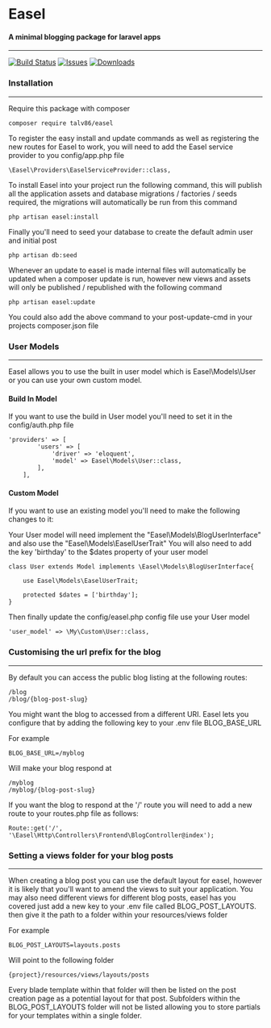 # Easel
#### A minimal blogging package for laravel apps
<hr>

[![Build Status](https://api.travis-ci.org/talv86/Easel.svg)](https://travis-ci.org/talv86/easel)
[![Issues](https://img.shields.io/github/issues/talv86/Easel.svg)](https://github.com/talv86/easel/issues)
[![Downloads](https://poser.pugx.org/talv86/Easel/downloads)](https://packagist.org/packages/talv86/easel)

### Installation
<hr>

Require this package with composer

```
composer require talv86/easel
```

To register the easy install and update commands as well as registering the new routes for Easel to work, you will need to add the Easel service provider to you config/app.php file
```
\Easel\Providers\EaselServiceProvider::class,
```

To install Easel into your project run the following command, this will publish all the application assets and database migrations / factories / seeds required, the migrations will automatically be run from this command

```
php artisan easel:install
```

Finally you'll need to seed your database to create the default admin user and initial post

```
php artisan db:seed
```

Whenever an update to easel is made internal files will automatically be updated when a composer update is run, however new views and assets will only be published / republished with the following command
```
php artisan easel:update
```
You could also add the above command to your post-update-cmd in your projects composer.json file


### User Models
<hr>

Easel allows you to use the built in user model which is Easel\Models\User or you can use your own custom model. 

#### Build In Model
If you want to use the build in User model you'll need to set it in the config/auth.php file

```
'providers' => [
        'users' => [
            'driver' => 'eloquent',
            'model' => Easel\Models\User::class,
        ],
    ],
```

#### Custom Model

If you want to use an existing model you'll need to make the following changes to it: 

Your User model will need implement the "Easel\Models\BlogUserInterface" and also use the "Easel\Models\EaselUserTrait" 
You will also need to add the key 'birthday' to the $dates property of your user model
```
class User extends Model implements \Easel\Models\BlogUserInterface{

    use Easel\Models\EaselUserTrait;

    protected $dates = ['birthday'];
}
```
Then finally update the config/easel.php config file use your User model

```
'user_model' => \My\Custom\User::class,
```

### Customising the url prefix for the blog
<hr>

By default you can access the public blog listing at the following routes:
```
/blog
/blog/{blog-post-slug}
````
You might want the blog to accessed from a different URI.
Easel lets you configure that by adding the following key to your .env file BLOG_BASE_URL

For example

```
BLOG_BASE_URL=/myblog
```
Will make your blog respond at 
```
/myblog
/myblog/{blog-post-slug}
```

If you want the blog to respond at the '/' route you will need to add a new route to your routes.php file as follows:
```
Route::get('/', '\Easel\Http\Controllers\Frontend\BlogController@index');
```

### Setting a views folder for your blog posts
<hr>

When creating a blog post you can use the default layout for easel, however it is likely that you'll want to amend the views to suit your application. 
You may also need different views for different blog posts, easel has you covered just add a new key to your .env file called BLOG_POST_LAYOUTS. then give it the path to a folder within your resources/views folder

For example

```
BLOG_POST_LAYOUTS=layouts.posts
```

Will point to the following folder

```
{project}/resources/views/layouts/posts
```

Every blade template within that folder will then be listed on the post creation page as a potential layout for that post. Subfolders within the BLOG_POST_LAYOUTS folder will not be listed allowing you to store partials for your templates within a single folder.

